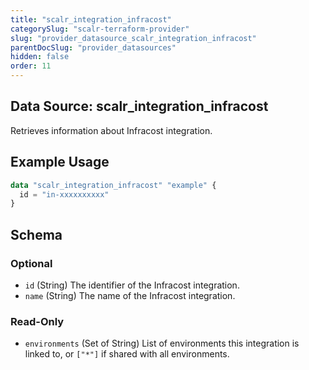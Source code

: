 ```yaml
---
title: "scalr_integration_infracost"
categorySlug: "scalr-terraform-provider"
slug: "provider_datasource_scalr_integration_infracost"
parentDocSlug: "provider_datasources"
hidden: false
order: 11
---
```

## Data Source: scalr_integration_infracost

Retrieves information about Infracost integration.

## Example Usage

```terraform
data "scalr_integration_infracost" "example" {
  id = "in-xxxxxxxxxx"
}
```

<!-- schema generated by tfplugindocs -->
## Schema

### Optional

- `id` (String) The identifier of the Infracost integration.
- `name` (String) The name of the Infracost integration.

### Read-Only

- `environments` (Set of String) List of environments this integration is linked to, or `["*"]` if shared with all environments.
